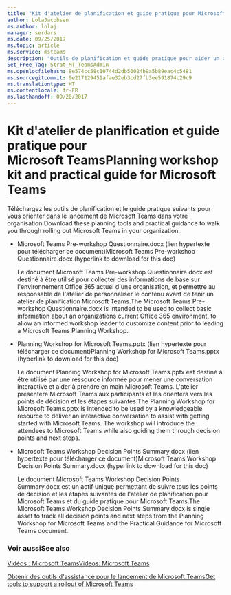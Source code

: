 ```yaml
---
title: "Kit d'atelier de planification et guide pratique pour Microsoft Teams"
author: LolaJacobsen
ms.author: lolaj
manager: serdars
ms.date: 09/25/2017
ms.topic: article
ms.service: msteams
description: "Outils de planification et guide pratique pour aider un administrateur à prendre en main Microsoft Teams"
Set_Free_Tag: Strat_MT_TeamsAdmin
ms.openlocfilehash: 8e574cc58c10744d2db50024b9a5b89eac4c5481
ms.sourcegitcommit: 9e217129451afae32eb3cd27fb3ee591874c29c9
ms.translationtype: HT
ms.contentlocale: fr-FR
ms.lasthandoff: 09/20/2017
---
```

<a name="planning-workshop-kit-and-practical-guide-for-microsoft-teams"></a><span data-ttu-id="78ec6-103">Kit d'atelier de planification et guide pratique pour Microsoft Teams</span><span class="sxs-lookup"><span data-stu-id="78ec6-103">Planning workshop kit and practical guide for Microsoft Teams</span></span>
=============================================================

<span data-ttu-id="78ec6-104">Téléchargez les outils de planification et le guide pratique suivants pour vous orienter dans le lancement de Microsoft Teams dans votre organisation.</span><span class="sxs-lookup"><span data-stu-id="78ec6-104">Download these planning tools and practical guidance to walk you through rolling out Microsoft Teams in your organization.</span></span>

- <span data-ttu-id="78ec6-105">Microsoft Teams Pre-workshop Questionnaire.docx (lien hypertexte pour télécharger ce document)</span><span class="sxs-lookup"><span data-stu-id="78ec6-105">Microsoft Teams Pre-workshop Questionnaire.docx (hyperlink to download for this doc)</span></span>
    
    <span data-ttu-id="78ec6-106">Le document Microsoft Teams Pre-workshop Questionnaire.docx est destiné à être utilisé pour collecter des informations de base sur l'environnement Office 365 actuel d'une organisation, et permettre au responsable de l'atelier de personnaliser le contenu avant de tenir un atelier de planification Microsoft Teams.</span><span class="sxs-lookup"><span data-stu-id="78ec6-106">The Microsoft Teams Pre-workshop Questionnaire.docx is intended to be used to collect basic information about an organizations current Office 365 environment, to allow an informed workshop leader to customize content prior to leading a Microsoft Teams Planning Workshop.</span></span>

- <span data-ttu-id="78ec6-107">Planning Workshop for Microsoft Teams.pptx (lien hypertexte pour télécharger ce document)</span><span class="sxs-lookup"><span data-stu-id="78ec6-107">Planning Workshop for Microsoft Teams.pptx (hyperlink to download for this doc)</span></span> 
    
    <span data-ttu-id="78ec6-p101">Le document Planning Workshop for Microsoft Teams.pptx est destiné à être utilisé par une ressource informée pour mener une conversation interactive et aider à prendre en main Microsoft Teams. L'atelier présentera Microsoft Teams aux participants et les orientera vers les points de décision et les étapes suivantes.</span><span class="sxs-lookup"><span data-stu-id="78ec6-p101">The Planning Workshop for Microsoft Teams.pptx is intended to be used by a knowledgeable resource to deliver an interactive conversation to assist with getting started with Microsoft Teams. The workshop will introduce the attendees to Microsoft Teams while also guiding them through decision points and next steps.</span></span>

- <span data-ttu-id="78ec6-110">Microsoft Teams Workshop Decision Points Summary.docx (lien hypertexte pour télécharger ce document)</span><span class="sxs-lookup"><span data-stu-id="78ec6-110">Microsoft Teams Workshop Decision Points Summary.docx (hyperlink to download for this doc)</span></span>
    
    <span data-ttu-id="78ec6-111">Le document Microsoft Teams Workshop Decision Points Summary.docx est un actif unique permettant de suivre tous les points de décision et les étapes suivantes de l'atelier de planification pour Microsoft Teams et du guide pratique pour Microsoft Teams.</span><span class="sxs-lookup"><span data-stu-id="78ec6-111">The Microsoft Teams Workshop Decision Points Summary.docx is single asset to track all decision points and next steps from the Planning Workshop for Microsoft Teams and the Practical Guidance for Microsoft Teams document.</span></span>

### <a name="see-also"></a><span data-ttu-id="78ec6-112">Voir aussi</span><span class="sxs-lookup"><span data-stu-id="78ec6-112">See also</span></span>

[<span data-ttu-id="78ec6-113">Vidéos : Microsoft Teams</span><span class="sxs-lookup"><span data-stu-id="78ec6-113">Videos: Microsoft Teams</span></span>](Videos_Microsoft_Teams.md)

[<span data-ttu-id="78ec6-114">Obtenir des outils d'assistance pour le lancement de Microsoft Teams</span><span class="sxs-lookup"><span data-stu-id="78ec6-114">Get tools to support a rollout of Microsoft Teams</span></span>](Get_tools_to_support_a_rollout_of_Microsoft_Teams.md)


